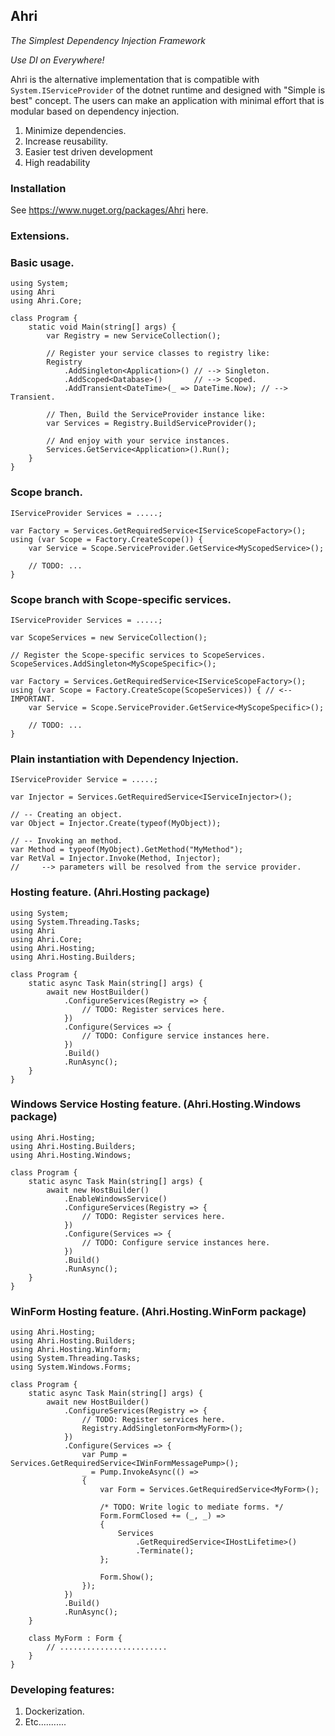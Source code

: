 ## Ahri
_The Simplest Dependency Injection Framework_

_Use DI on Everywhere!_

Ahri is the alternative implementation that is compatible 
with `System.IServiceProvider` of the dotnet runtime and designed with "Simple is best" concept.
The users can make an application with minimal effort that is modular based on dependency injection.

1. Minimize dependencies.
2. Increase reusability.
3. Easier test driven development
4. High readability

### Installation
See https://www.nuget.org/packages/Ahri here.

### Extensions.

### Basic usage.
```
using System;
using Ahri
using Ahri.Core;

class Program {
    static void Main(string[] args) {
        var Registry = new ServiceCollection();
        
        // Register your service classes to registry like:
        Registry
            .AddSingleton<Application>() // --> Singleton.
            .AddScoped<Database>()       // --> Scoped.
            .AddTransient<DateTime>(_ => DateTime.Now); // --> Transient.
        
        // Then, Build the ServiceProvider instance like:
        var Services = Registry.BuildServiceProvider();
        
        // And enjoy with your service instances.
        Services.GetService<Application>().Run();
    }
}
```

### Scope branch.
```
IServiceProvider Services = .....;

var Factory = Services.GetRequiredService<IServiceScopeFactory>();
using (var Scope = Factory.CreateScope()) {
    var Service = Scope.ServiceProvider.GetService<MyScopedService>();
    
    // TODO: ...
}
```

### Scope branch with Scope-specific services.
```
IServiceProvider Services = .....;

var ScopeServices = new ServiceCollection();

// Register the Scope-specific services to ScopeServices.
ScopeServices.AddSingleton<MyScopeSpecific>();

var Factory = Services.GetRequiredService<IServiceScopeFactory>();
using (var Scope = Factory.CreateScope(ScopeServices)) { // <-- IMPORTANT.
    var Service = Scope.ServiceProvider.GetService<MyScopeSpecific>();

    // TODO: ...
}
```

### Plain instantiation with Dependency Injection.
```
IServiceProvider Service = .....;

var Injector = Services.GetRequiredService<IServiceInjector>();

// -- Creating an object.
var Object = Injector.Create(typeof(MyObject));

// -- Invoking an method.
var Method = typeof(MyObject).GetMethod("MyMethod");
var RetVal = Injector.Invoke(Method, Injector);
//     --> parameters will be resolved from the service provider.

```

### Hosting feature. (Ahri.Hosting package)
```
using System;
using System.Threading.Tasks;
using Ahri
using Ahri.Core;
using Ahri.Hosting;
using Ahri.Hosting.Builders;

class Program {
    static async Task Main(string[] args) {
        await new HostBuilder()
            .ConfigureServices(Registry => {
                // TODO: Register services here.
            })
            .Configure(Services => {
                // TODO: Configure service instances here.
            })
            .Build()
            .RunAsync();
    }
}
```

### Windows Service Hosting feature. (Ahri.Hosting.Windows package)
```
using Ahri.Hosting;
using Ahri.Hosting.Builders;
using Ahri.Hosting.Windows;

class Program {
    static async Task Main(string[] args) {
        await new HostBuilder()
            .EnableWindowsService()
            .ConfigureServices(Registry => {
                // TODO: Register services here.
            })
            .Configure(Services => {
                // TODO: Configure service instances here.
            })
            .Build()
            .RunAsync();
    }
}
```

### WinForm Hosting feature. (Ahri.Hosting.WinForm package)
```
using Ahri.Hosting;
using Ahri.Hosting.Builders;
using Ahri.Hosting.Winform;
using System.Threading.Tasks;
using System.Windows.Forms;

class Program {
    static async Task Main(string[] args) {
        await new HostBuilder()
            .ConfigureServices(Registry => {
                // TODO: Register services here.
                Registry.AddSingletonForm<MyForm>();
            })
            .Configure(Services => {
                var Pump = Services.GetRequiredService<IWinFormMessagePump>();
                _ = Pump.InvokeAsync(() =>
                {
                    var Form = Services.GetRequiredService<MyForm>();

                    /* TODO: Write logic to mediate forms. */
                    Form.FormClosed += (_, _) =>
                    {
                        Services
                            .GetRequiredService<IHostLifetime>()
                            .Terminate();
                    };

                    Form.Show();
                });
            })
            .Build()
            .RunAsync();
    }

    class MyForm : Form {
        // ........................
    }
}

```


### Developing features:
1. Dockerization.
2. Etc...........